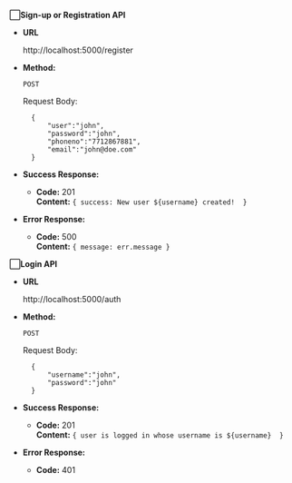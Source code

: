 **⬜Sign-up or Registration API**

* **URL**

  http://localhost:5000/register

* **Method:**

  `POST`


  Request Body:
  ```
    {
        "user":"john",
        "password":"john",
        "phoneno":"7712867881",
        "email":"john@doe.com"
    }
  ```

* **Success Response:**

  * **Code:** 201 <br />
    **Content:** `{ success: New user ${username} created!  }`
 
* **Error Response:**

  * **Code:** 500  <br />
    **Content:** `{ message: err.message }`



**⬜Login API**

* **URL**

  http://localhost:5000/auth

* **Method:**

  `POST`


  Request Body:
  ```
    {
        "username":"john",
        "password":"john"
    }
  ```

* **Success Response:**

  * **Code:** 201 <br />
    **Content:** `{ user is logged in whose username is ${username}  }`
 
* **Error Response:**

  * **Code:** 401  <br />

